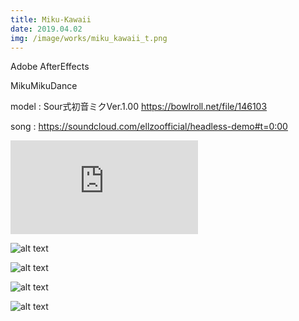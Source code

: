 ```yaml
---
title: Miku-Kawaii
date: 2019.04.02
img: /image/works/miku_kawaii_t.png
---
```


Adobe AfterEffects

MikuMikuDance



model : Sour式初音ミクVer.1.00 https://bowlroll.net/file/146103  

song : https://soundcloud.com/ellzoofficial/headless-demo#t=0:00

<div class="video-wrap">
<div class="gvideo">
<iframe class="gdrive" src="https://drive.google.com/file/d/19-U7itlTKKnfQHQ0-sPH90EAOyq54bgR/preview" frameborder="0" allow="accelerometer; autoplay; clipboard-write; encrypted-media; gyroscope; picture-in-picture" allowfullscreen>
</iframe>
</div>
</div>

![alt text](https://drive.google.com/uc?export=view&id=1WYBfTpSXonyLCPPiAykd7XDuv2qqN0_B)

![alt text](https://drive.google.com/uc?export=view&id=1Qsp2KgqMkKDzON7mI3So4uf5LyMz5Oju)

![alt text](https://drive.google.com/uc?export=view&id=1FkJvOZIFw5Nkw4p10kejYgP9aI2t29m5)

![alt text](https://drive.google.com/uc?export=view&id=1_LmFDsX5csxMyn_95hSmejk8O8wvAAnD)
